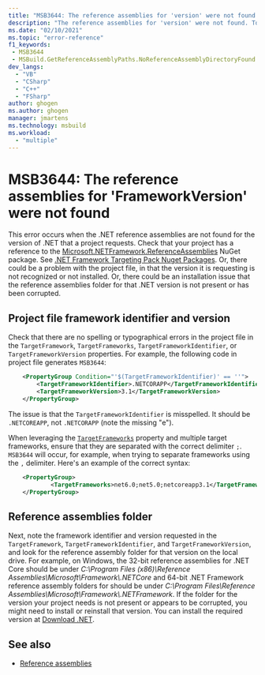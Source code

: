 ```yaml
---
title: "MSB3644: The reference assemblies for 'version' were not found."
description: "The reference assemblies for 'version' were not found. To resolve this, install the Developer Pack (SDK/Targeting Pack) for this framework version or retarget your application. You can download .NET Framework Developer Packs at https://aka.ms/msbuild/developerpacks"
ms.date: "02/10/2021"
ms.topic: "error-reference"
f1_keywords:
 - MSB3644
 - MSBuild.GetReferenceAssemblyPaths.NoReferenceAssemblyDirectoryFound
dev_langs:
  - "VB"
  - "CSharp"
  - "C++"
  - "FSharp"
author: ghogen
ms.author: ghogen
manager: jmartens
ms.technology: msbuild
ms.workload:
  - "multiple"
---
```

# MSB3644: The reference assemblies for 'FrameworkVersion' were not found

This error occurs when the .NET reference assemblies are not found for the version of .NET that a project requests. Check that your project has a reference to the [Microsoft.NETFramework.ReferenceAssemblies](https://www.nuget.org/packages/Microsoft.NETFramework.ReferenceAssemblies) NuGet package. See [.NET Framework Targeting Pack Nuget Packages](https://github.com/Microsoft/dotnet/tree/main/releases/reference-assemblies). Or, there could be a problem with the project file, in that the version it is requesting is not recognized or not installed. Or, there could be an installation issue that the reference assemblies folder for that .NET version is not present or has been corrupted.

## Project file framework identifier and version

Check that there are no spelling or typographical errors in the project file in the `TargetFramework`, `TargetFrameworks`, `TargetFrameworkIdentifier`, or `TargetFrameworkVersion` properties. For example, the following code in project file generates `MSB3644`:

```xml
	<PropertyGroup Condition="'$(TargetFrameworkIdentifier)' == ''">
		<TargetFrameworkIdentifier>.NETCORAPP</TargetFrameworkIdentifier>
		<TargetFrameworkVersion>3.1</TargetFrameworkVersion>
	</PropertyGroup>
```

The issue is that the `TargetFrameworkIdentifier` is misspelled. It should be `.NETCOREAPP`, not `.NETCORAPP` (note the missing "e").

When leveraging the [`TargetFrameworks`](/dotnet/core/project-sdk/msbuild-props#targetframeworks) property and multiple target frameworks, ensure that they are separated with the correct delimiter `;`. `MSB3644` will occur, for example, when trying to separate frameworks using the `,` delimiter. Here's an example of the correct syntax:

```xml
	<PropertyGroup>
		    <TargetFrameworks>net6.0;net5.0;netcoreapp3.1</TargetFrameworks>
	</PropertyGroup>
```

## Reference assemblies folder

Next, note the framework identifier and version requested in the `TargetFramework`, `TargetFrameworkIdentifier`, and `TargetFrameworkVersion`, and look for the reference assembly folder for that version on the local drive. For example, on Windows, the 32-bit reference assemblies for .NET Core should be under *C:\Program Files (x86)\Reference Assemblies\Microsoft\Framework\\.NETCore* and 64-bit .NET Framework reference assembly folders for should be under *C:\Program Files\Reference Assemblies\Microsoft\Framework\\.NETFramework*. If the folder for the version your project needs is not present or appears to be corrupted, you might need to install or reinstall that version. You can install the required version at [Download .NET](https://dotnet.microsoft.com/download/).

## See also

- [Reference assemblies](/dotnet/standard/assembly/reference-assemblies)
